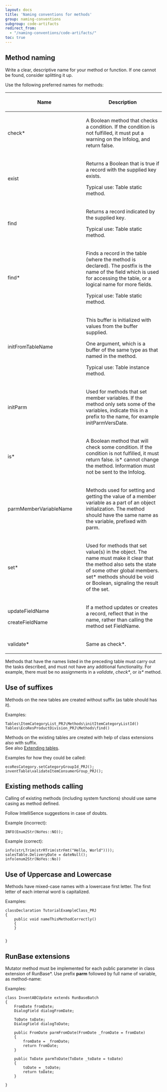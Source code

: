 ```yaml
---
layout: docs
title: 'Naming conventions for methods'
group: naming-conventions
subgroup: code-artifacts
redirect_from:
  - "/naming-conventions/code-artifacts/"
toc: true
---
```


## Method naming

Write a clear, descriptive name for your method or function. If one cannot be found, consider splitting it up.

Use the following preferred names for methods:
<table>
<colgroup>
<col style="width: 50%" />
<col style="width: 50%" />
</colgroup>
<thead>
<tr class="header">
<th><p>Name</p></th>
<th><p>Description</p></th>
</tr>
</thead>
<tbody>
<tr class="odd">
<td><p>check*</p></td>
<td><p>A Boolean method that checks a condition. If the condition is not fulfilled, it must put a warning on the Infolog, and return false.</p></td>
</tr>
<tr class="even">
<td><p>exist</p></td>
<td><p>Returns a Boolean that is true if a record with the supplied key exists.</p>
<p>Typical use: Table static method.</p></td>
</tr>
<tr class="odd">
<td><p>find</p></td>
<td><p>Returns a record indicated by the supplied key.</p>
<p>Typical use: Table static method.</p></td>
</tr>
<tr class="even">
<td><p>find*</p></td>
<td><p>Finds a record in the table (where the method is declared). The postfix is the name of the field which is used for accessing the table, or a logical name for more fields.</p>
<p>Typical use: Table static method.</p></td>
</tr>
<tr class="odd">
<td><p>initFromTableName</p></td>
<td><p>This buffer is initialized with values from the buffer supplied.</p>
<p>One argument, which is a buffer of the same type as that named in the method.</p>
<p>Typical use: Table instance method.</p></td>
</tr>
<tr class="even">
<td><p>initParm</p></td>
<td><p>Used for methods that set member variables. If the method only sets some of the variables, indicate this in a prefix to the name, for example initParmVersDate.</p></td>
</tr>
<tr class="odd">
<td><p>is*</p></td>
<td><p>A Boolean method that will check some condition. If the condition is not fulfilled, it must return false. is* cannot change the method. Information must not be sent to the Infolog.</p></td>
</tr>
<tr class="even">
<td><p>parmMemberVariableName</p></td>
<td><p>Methods used for setting and getting the value of a member variable as a part of an object initialization. The method should have the same name as the variable, prefixed with parm.</p></td>
</tr>
<tr class="odd">
<td><p>set*</p></td>
<td><p>Used for methods that set value(s) in the object. The name must make it clear that the method also sets the state of some other global members. set* methods should be void or Boolean, signaling the result of the set.</p></td>
</tr>
<tr class="even">
<td><p>updateFieldName</p>
<p>createFieldName</p></td>
<td><p>If a method updates or creates a record, reflect that in the name, rather than calling the method set FieldName.</p></td>
</tr>
<tr class="odd">
<td><p>validate*</p></td>
<td><p>Same as check*.</p></td>
</tr>
</tbody>
</table>

Methods that have the names listed in the preceding table must carry out the tasks described, and must not have any additional functionality. For example, there must be no assignments in a _validate_, _check*_, or _is*_ method.

## Use of suffixes

Methods on the new tables are created without suffix (as table should has it).<br/>

Examples:

```
Tables\ItemCategoryList_PRJ\Methods\initItemCategoryListId()
Tables\EcoResProductDivision_PRJ\Methods\find()
```


Methods on the existing tables are created with help of class extensions also with suffix.<br/>
See also [Extending tables](/naming-conventions/application-objects/tables/#extending-the-tables).

Examples for how they could be called:

```
ecoResCategory.setCategoryGroupId_PRJ();
inventTable\validateItemConsumerGroup_PRJ();
```

## Existing methods calling
Calling of existing methods (including system functions) should use same casing as method defined.

Follow IntelliSence suggestions in case of doubts.

Example (incorrect):

```
INFO(Enum2Str(NoYes::NO));
```

Example (correct):

```
info(strLTrim(strRTrim(strFmt("Hello, World"))));
salesTable.DeliveryDate = dateNull();
info(enum2Str(NoYes::No))
```



## Use of Uppercase and Lowercase 

Methods have mixed-case names with a lowercase first letter. The first letter of each internal word is capitalized. 

Examples:

```
classDeclaration TutorialExampleClass_PRJ
{
    public void nameThisMethodCorrectly()
    {
    }


}
```

## RunBase extensions

Mutator method must be implemented for each public parameter in class extension of RunBase*. Use prefix <b>parm</b> followed by full name of variable, as method-name:

Examples:

```
class InventABCUpdate extends RunBaseBatch
{
    FromDate fromDate;
    DialogField dialogFromDate;
    
    ToDate toDate;
    DialogField dialogToDate;
 
    public FromDate parmFromDate(FromDate _fromDate = fromDate)
    {
        fromDate = _fromDate;
        return fromDate;
    }
    
    public ToDate parmToDate(ToDate _toDate = toDate)
    {
        toDate = _toDate;
        return toDate;
    }
 
}
```
